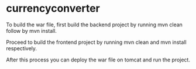 # currencyconverter

To build the war file, first build the backend project by running mvn clean follow by mvn install. 

Proceed to build the frontend project by running mvn clean and mvn install respectively.

After this process you can deploy the war file on tomcat and run the project.